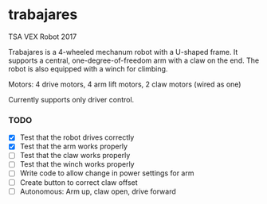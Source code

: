 # trabajares
TSA VEX Robot 2017

Trabajares is a 4-wheeled mechanum robot with a U-shaped frame. 
It supports a central, one-degree-of-freedom arm with a claw on the end.
The robot is also equipped with a winch for climbing.

Motors: 4 drive motors, 4 arm lift motors, 2 claw motors (wired as one)

Currently supports only driver control.

### TODO
- [x] Test that the robot drives correctly
- [x] Test that the arm works properly
- [ ] Test that the claw works properly
- [ ] Test that the winch works properly
- [ ] Write code to allow change in power settings for arm
- [ ] Create button to correct claw offset
- [ ] Autonomous: Arm up, claw open, drive forward
